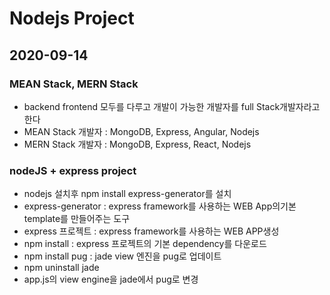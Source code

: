 # Nodejs Project

## 2020-09-14

### MEAN Stack, MERN Stack

- backend frontend 모두를 다루고 개발이 가능한 개발자를 full
  Stack개발자라고 한다
- MEAN Stack 개발자 : MongoDB, Express, Angular, Nodejs
- MERN Stack 개발자 : MongoDB, Express, React, Nodejs

### nodeJS + express project

- nodejs 설치후 npm install express-generator를 설치
- express-generator : express framework를 사용하는 WEB App의기본
  template를 만들어주는 도구
- express 프로젝트 : express framework를 사용하는 WEB APP생성
- npm install : express 프로젝트의 기본 dependency를 다운로드
- npm install pug : jade view 엔진을 pug로 업데이트
- npm uninstall jade
- app.js의 view engine을 jade에서 pug로 변경
